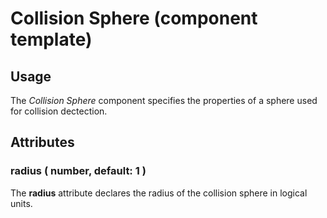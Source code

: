 # Collision Sphere (component template)

## Usage

The *Collision Sphere* component specifies the properties of a sphere used for collision dectection.


## Attributes

### radius ( number, default: 1 )

The **radius** attribute declares the radius of the collision sphere in logical units.
